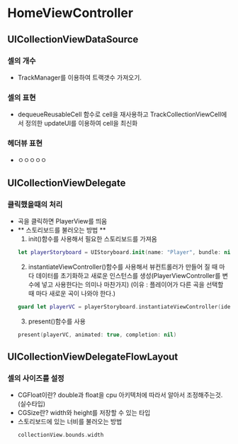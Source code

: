 # HomeViewController
## UICollectionViewDataSource
### 셀의 개수
- TrackManager를 이용하여 트랙갯수 가져오기.
### 셀의 표현
- dequeueReusableCell 함수로 cell을 재사용하고 TrackCollectionViewCell에서 정의한 updateUI를 이용하여 cell을 최신화
### 헤더뷰 표현
- ㅇㅇㅇㅇㅇ
## UICollectionViewDelegate
### 클릭했을때의 처리
- 곡을 클릭하면 PlayerView를 띄움
- ** 스토리보드를 불러오는 방법 **
  1. init()함수를 사용해서 필요한 스토리보드를 가져옴
  ```swift
  let playerStoryboard = UIStoryboard.init(name: "Player", bundle: nil)
  ```
  2. instantiateViewController()함수를 사용해서 뷰컨트롤러가 만들어 질 때 마다 데이터를 초기화하고 새로운 인스턴스를 생성(PlayerViewController를 변수에 넣고 사용한다는 의미나 마찬가지)
  (이유 : 플레이어가 다른 곡을 선택할 때 마다 새로운 곡이 나와야 한다.)
  ```swift
  guard let playerVC = playerStoryboard.instantiateViewController(identifier: "PlayerViewController") as? PlayerViewController else {return}
  ```
  3. present()함수를 사용
  ```swift
  present(playerVC, animated: true, completion: nil)
  ```
## UICollectionViewDelegateFlowLayout
### 셀의 사이즈를 설정
- CGFloat이란? double과 float을 cpu 아키텍처에 따라서 알아서 조정해주는것.(실수타입)
- CGSize란? width와 height를 저장할 수 있는 타입
- 스토리보드에 있는 너비를 불러오는 방법
  ```swift
  collectionView.bounds.width
  ```
